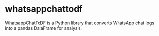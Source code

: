 # whatsappchattodf
WhatsappChatToDF is a Python library that converts WhatsApp chat logs into a pandas DataFrame for analysis.
